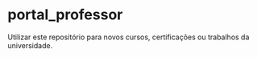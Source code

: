 # portal_professor
Utilizar este repositório para novos cursos, certificações ou trabalhos da universidade.

